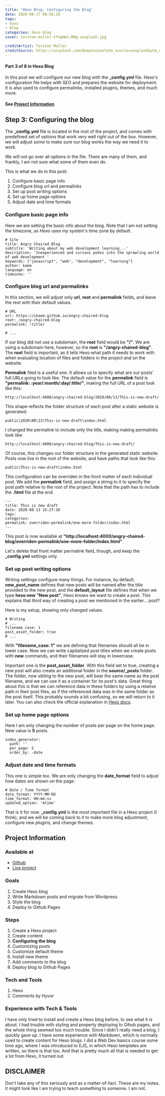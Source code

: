 ```yaml
---
title: 'Hexo Blog: Configuring the Blog'
date: 2020-08-17 08:56:24
tags: 
- hexo
- blog
categories: hexo blog
cover: torsten-muller-tfoqHmi-MOg-unsplash.jpg

creditArtist: Torsten Muller
creditSource: https://unsplash.com/@neptunian?utm_source=unsplash&utm_medium=referral&utm_content=creditCopyText
---
```


<!-- Step Content Start -->

#### Part 3 of 8 in Hexo Blog

In this post we will configure our new blog with the **_config.yml** file. Hexo's configuration file helps with SEO and prepares the website for deployment. It is also used to configure permalinks, installed plugins, themes, and much more. 

<!--more-->

#### See [Project Information](#Project-Information)

## Step 3: Configuring the blog

The **_config.yml** file is located in the root of the project, and comes with predefined set of options that work very well right out of the box. 
However, we will adjust some to make sure our blog works the way we need it to work.

We will not go over all options in the file. There are many of them, and frankly, I am not sure what some of them even do.

This is what we do in this post:

1. Configure basic page info
2. Configure blog url and permalinks
3. Set up post writing options
4. Set up home page options
5. Adjust date and time formats

### Configure basic page info

Here we are setting the basic info about the blog. 
Note that I am not setting the timezone, as Hexo uses my system's time zone by default.

```
# Site
title: Angry Chaired Blog
subtitle: 'Writing about my web development learning...'
description: 'Inexperienced and curious pokes into the sprawling world of web development '
keywords: ["javascript", "web", "development", "learning"]
author: kaem
language: en
timezone: ''
```

### Configure blog url and permalinks

In this section, we will adjust only **url**, **root** and **permalink** fields, and leave the rest with their default values.

```
# URL
url: https://ikaem.github.io/angry-chaired-blog
root: /angry-chaired-blog
permalink: :title/

# ...
```

If our blog did not use a subdomain, the **root** field would be **"/"**. We are using a subdomain here, however, so the **root** is **"/angry-chaired-blog"**. 
The **root** field is important, as it tells Hexo what path it needs to work with when evaluating location of files and folders in the project and on the website.

**Permalink** filed is a useful one. It allows us to specify what are our posts' full URLs going to look like. 
The default value for the **permalink** field is **"permalink: :year/:month/:day/:title/"**, making the full URL of a post look like this: 

```
http://localhost:4000/angry-chaired-blog/2020/08/13/This-is-new-draft/
```

This shape reflects the folder structure of each post after a static website is generated:

```
public\2020\08\13\This-is-new-draft\index.html
```

I changed the permalink to include only the title, making making permalinks look like:

```
http://localhost:4000/angry-chaired-blog/This-is-new-draft/
```

Of course, this changes our folder structure in the generated static website. Posts now live in the root of the website, and have paths that look like this:

```
public\This-is-new-draft\index.html
```

This configuration can be overriden in the front matter of each individual post. 
We add the **permalink** field, and assign a string to it to specify the post path relative to the root of the project. 
Note that the path has to include the **.html** file at the end.

```
---
title: This is new draft
date: 2020-08-13 15:27:18
tags:
categories:
permalink: overriden-permalink/one-more-folder/index.html
---
```

This post is now available at **"http://localhost:4000/angry-chaired-blog/overriden-permalink/one-more-folder/index.html"**.

Let's delete that front matter permalink field, though, and keep the **_config.yml** settings only.

### Set up post writing options

Writing settings configure many things.
For instance, by default, **new_post_name** defines that new posts will be named after the title provided to the new post, and the **default_layout** file defines that when we type **hexo new "New post"**, Hexo knows we want to create a post. This explains that third way of creating a post we mentioned in the earlier... post?

Here is my setup, showing only changed values.

```
# Writing
# ...
filename_case: 1
post_asset_folder: true
# ...
```

With **"filename_case: 1"** we are defining that filenames should all be in lower case. Now we can write capitalized post titles when we create posts with **new** commands, and their filenames will stay in lowercase.

Important one is the **post_asset_folder**. 
With this field set to true, creating a new post will also create an additional folder in the **source/_posts** folder. 
The folder, now sibling to the new post, will bear the same name as the post filename, and we can use it as a container for its post's data. 
Great thing about this is that we can reference data in these folders by using a relative path in their post files, as if the referenced data was in the same folder as the post itself. 
This probably sounds a bit confusing, so we will return to it later. You can also check the official explanation in [Hexo docs](https://hexo.io/docs/asset-folders).

### Set up home page options

Here I am only changing the number of posts per page on the home page. New value is **5** posts.

```
index_generator:
  path: ''
  per_page: 5
  order_by: -date
```

### Adjust date and time formats

This one is simple too. We are only changing the **date_format** field to adjust how dates are shown on the page:

```
# Date / Time format
date_format: YYYY-MM-DD
time_format: HH:mm:ss
updated_option: 'mtime'
```

That is it for now. **_config.yml** is the most important file in a Hexo project (I think), and we will be coming back to it to make more blog adjustment, configure new plugins, and change themes.

<!-- End Step Content -->

<!-- Project Information -->

## Project Information

### Available at 

- [Github](https://github.com/ikaem/angry-chaired-blog) 
- [Live project](https://ikaem.github.io/angry-chaired-blog/)

### Goals

1. Create Hexo blog
2. Write Markdown posts and migrate from Wordpress
3. Style the blog
4. Deploy to Github Pages

### Steps

1. Create a Hexo project
2. Create content
3. **Configuring the blog**
4. Customizing posts
5. Customize default theme
6. Install new theme
7. Add comments to the blog
8. Deploy blog to Github Pages


### Tech and Tools

1. Hexo
2. Comments by Hyvor

### Experience with Tech & Tools

I have only tried to install and create a Hexo blog before, to see what it is about. I had trouble with styling and property deploying to Gihub pages, and the whole thing seemed too much trouble. 
Since I didn't really need a blog, I quickly gave up.
I have some experience with Markdown, which is normally used to create content for Hexo blogs. 
I did a Web Dev basics course some time ago, where I was introduced to EJS, in which Hexo templates are written, so there is that too.
And that is pretty much all that is needed to get a lot from Hexo, it turned out.

## DISCLAIMER

Don't take any of this seriously and as a matter-of-fact. These are my notes. It might look like I am trying to teach something to someone. I am not.
